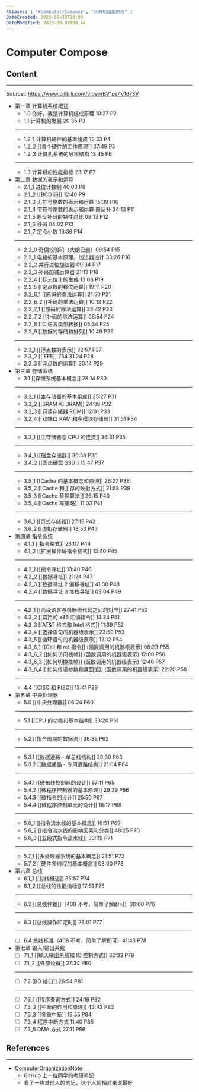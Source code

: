 ```yaml
---
Aliases: [ "#Computer/Compose", "计算机组成原理" ]
DateCreated: 2023-06-20T20:03
DateModified: 2023-08-09T00:44
---
```

# Computer Compose

## Content
---
Source:: https://www.bilibili.com/video/BV1ps4y1d73V
- 第一章 计算机系统概述
	- 1.0 你好，我是计算机组成原理 10:27 P2
	- 1.1 计算机的发展 20:35 P3
	- ---
	- 1.2_1 计算机硬件的基本组成 15:33 P4
	- 1.2_2 [[各个硬件的工作原理]] 37:49 P5
	- 1.2_3 计算机系统的层次结构 13:45 P6
	- ---
	- 1.3 计算机的性能指标 23:17 P7
- 第二章 数据的表示和运算
	- 2.1_1 进位计数制 40:03 P8
	- 2.1_2 [[BCD 码]] 12:40 P9
	- 2.1_3 无符号整数的表示和运算 15:39 P10
	- 2.1_4 带符号整数的表示和运算 原反补 34:13 P11
	- 2.1_5 原反补码的特性对比 08:13 P12
	- 2.1_6 移码 04:02 P13
	- 2.1_7 定点小数 13:36 P14
	- ---
	- 2.2_0 奇偶校验码（大纲已删）08:54 P15
	- 2.2_1 电路的基本原理、加法器设计 33:26 P16
	- 2.2_2 并行进位加法器 09:34 P17
	- 2.2_3 补码加减运算器 21:13 P18
	- 2.2_4 [[标志位]] 的生成 13:08 P19
	- 2.2_5 [[定点数的移位运算]] 19:11 P20
	- 2.2_6_1 [[原码的乘法运算]] 21:50 P21
	- 2.2_6_2 [[补码的乘法运算]] 10:13 P22
	- 2.2_7_1 [[原码的除法运算]] 33:42 P23
	- 2.2_7_2 [[补码的除法运算]] 06:54 P24
	- 2.2_8 [[C 语言类型转换]] 05:34 P25
	- 2.2_9 [[数据的存储和排列]] 10:49 P26
	- ---
	- 2.3_1 [[浮点数的表示]] 32:57 P27
	- 2.3_2 [[IEEE]] 754 31:24 P28
	- 2.3_3 [[浮点数的运算]] 30:14 P29
- 第三章 存储系统
	- 3.1 [[存储系统基本概念]] 28:14 P30
	- ---
	- 3.2_1 [[主存储器的基本组成]] 25:27 P31
	- 3.2_2 [[SRAM 和 DRAM]] 24:36 P32
	- 3.2_3 [[只读存储器 ROM]] 12:01 P33
	- 3.2_4 [[双端口 RAM 和多模块存储器]] 31:51 P34
	- ---
	- 3.3_1 [[主存储器与 CPU 的连接]] 36:31 P35
	- ---
	- 3.4_1 [[磁盘存储器]] 36:58 P36
	- 3.4_2 [[固态硬盘 SSD]] 15:47 P37
	- ---
	- 3.5_1 [[Cache 的基本概念和原理]] 26:27 P38
	- 3.5_2 [[Cache 和主存的映射方式]] 21:58 P39
	- 3.5_3 [[Cache 替换算法]] 26:15 P40
	- 3.5_4 [[Cache 写策略]] 11:03 P41
	- ---
	- 3.6_1 [[页式存储器]] 27:15 P42
	- 3.6_2 [[虚拟存储器]] 18:53 P43
- 第四章 指令系统
	- 4.1_1 [[指令格式]] 23:07 P44
	- 4.1_2 [[扩展操作码指令格式]] 13:40 P45
	- ---
	- 4.2_1 [[指令寻址]] 13:40 P46
	- 4.2_2 [[数据寻址]] 21:24 P47
	- 4.2_3 [[数据寻址 2 偏移寻址]] 41:30 P48
	- 4.2_4 [[数据寻址 3 堆栈寻址]] 09:04 P49
	- ---
	- 4.3_1 [[高级语言与机器级代码之间的对应]] 27:41 P50
	- 4.3_2 [[常用的 x86 汇编指令]] 14:34 P51
	- 4.3_3 [[AT&T 格式和 Intel 格式]] 11:39 P52
	- 4.3_4 [[选择语句的机器级表示]] 23:50 P53
	- 4.3_5 [[循环语句的机器级表示]] 12:12 P54
	- 4.3_6_1 [[Call 和 ret 指令]] (函数调用的机器级表示) 08:23 P55
	- 4.3_6_2 [[如何访问栈帧]] (函数调用的机器级表示) 12:00 P56
	- 4.3_6_3 [[如何切换栈帧]] (函数调用的机器级表示) 12:40 P57
	- 4.3_6_4[[ 如何传递参数和返回值]] (函数调用的机器级表示) 22:20 P58
	- ---
	- 4.4 [[CISC 和 RISC]] 13:41 P59
 - 第五章 中央处理器
	- 5.0 [[中央处理器]] 06:24 P60
	- ---
	- 5.1 [[CPU 的功能和基本结构]] 33:20 P61
	- ---
	- 5.2 [[指令周期的数据流]] 36:35 P62
	- ---
	- 5.3.1 [[数据通路 - 单总线结构]] 29:30 P63
	- 5.3.2 [[数据通路 - 专用通路结构]] 21:04 P64
	- ---
	- 5.4.1 [[硬布线控制器的设计]] 57:11 P65
	- 5.4.2 [[微程序控制器的基本原理]] 29:29 P66
	- 5.4.3 [[微指令的设计]] 25:50 P67
	- 5.4.4 [[微程序控制单元的设计]] 18:17 P68
	- ---
	- 5.6_1 [[指令流水线的基本概念]] 18:51 P69
	- 5.6_2 [[指令流水线的影响因素和分类]] 48:25 P70
	- 5.6_3 [[五段式指令流水线]] 33:09 P71
	- ---
	- 5.7_1 [[多处理器系统的基本概念]] 21:51 P72
	- 5.7_2 [[硬件多线程的基本概念]] 08:00 P73
 - 第六章 总线
	- 6.1_1 [[总线概述]] 35:57 P74
	- 6.1_2 [[总线的性能指标]] 17:51 P75
	- ---
	- 6.2 [[总线仲裁]]（408 不考，简单了解即可）30:00 P76
	- ---
	- 6.3 [[总线操作和定时]] 26:01 P77
	- ---
	- [ ] 6.4 总线标准（408 不考，简单了解即可）41:43 P78
 - 第七章 输入/输出系统
	- [ ] 7.1_1 [[输入输出系统和 IO 控制方式]] 32:33 P79
	- [ ] 7.1_2 [[外部设备]] 27:34 P80
	- ---
	- [ ] 7.2 [[IO 接口]] 26:54 P81
	- ---
	- [ ] 7.3_1 [[程序查询方式]] 24:18 P82
	- [ ] 7.3_2 [[中断的作用和原理]] 43:43 P83
	- [ ] 7.3_3 [[多重中断]] 19:55 P84
	- [ ] 7.3_4 程序中断方式 11:40 P85
	- [ ] 7.3_5 DMA 方式 27:11 P86

## References
---
- [ComputerOrganizationNote](https://github.com/Aye10032/ComputerOrganizationNote/tree/main)
	- GitHub 上一位同学的考研笔记
	- 看了一些其他人的笔记，这个人的相对来说最好
